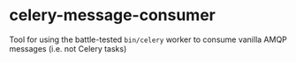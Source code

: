 # celery-message-consumer
Tool for using the battle-tested `bin/celery` worker to consume vanilla AMQP messages (i.e. not Celery tasks)
